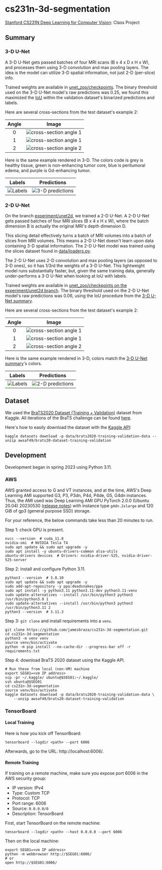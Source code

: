 # cs231n-3d-segmentation

[Stanford CS231N Deep Learning for Computer Vision][1]: Class Project

## Summary

<a name="3d_unet_summary"></a>

### 3-D U-Net

A 3-D U-Net gets passed batches of four MRI scans (B x 4 x D x H x W),
and processes them using 3-D convolution and max pooling layers.
The idea is the model can utilize 3-D spatial information,
not just 2-D (per-slice) info.

Trained weights are available in [unet_zoo/checkpoints](unet_zoo/checkpoints).
The binary threshold used on the 3-D U-Net model's raw predictions was 0.25,
we found this maximized the [IoU](https://en.wikipedia.org/wiki/Jaccard_index)
within the validation dataset's binarized predictions and labels.

Here are several cross-sections from the test dataset's example 2:

| Angle |                                 Image                                 |
| :---: | :-------------------------------------------------------------------: |
|   0   | ![cross-section angle 1](docs/assets/unet3d_inference_ex2_angle0.png) |
|   1   | ![cross-section angle 1](docs/assets/unet3d_inference_ex2_angle1.png) |
|   2   | ![cross-section angle 2](docs/assets/unet3d_inference_ex2_angle2.png) |

Here is the same example rendered in 3-D.
The colors code is
grey is healthy tissue,
green is non-enhancing tumor core,
blue is peritumoral edema,
and purple is Gd-enhancing tumor.

|                            Labels                             |                                    Predictions                                     |
| :-----------------------------------------------------------: | :--------------------------------------------------------------------------------: |
| ![Labels](<docs/assets/labels_ex2_ear(60,%20210,%20300).png>) | ![3-D predictions](<docs/assets/unet3d_predictions_ex2_ear(60,%20210,%20300).png>) |

### 2-D U-Net

On the branch [experiment/unet2d][2], we trained a 2-D U-Net.
A 2-D U-Net gets passed batches of four MRI slices (B x 4 x H x W),
where the batch dimension B is actually the original MRI's depth dimension D.

This slicing detail effectively turns a batch of MRI volumes
into a batch of slices from MRI volumes.
This means a 2-D U-Net doesn't learn upon
data containing 3-D spatial information.
The 2-D U-Net model was trained using the slices dataset
found in [data/loaders.py](data/loaders.py).

The 2-D U-Net uses 2-D convolution and max pooling layers (as opposed to 3-D ones),
so it has 1/3rd the weights of a 3-D U-Net.
This lightweight model runs substantially faster,
but, given the same training data,
generally under-performs a 3-D U-Net when looking at IoU with labels.

Trained weights are available in
[unet_zoo/checkpoints on the experiment/unet2d branch][7].
The binary threshold used on the 2-D U-Net model's raw predictions was 0.06,
using the IoU procedure from the [3-D U-Net summary](#3d_unet_summary).

Here are several cross-sections from the test dataset's example 2:

| Angle |                                 Image                                 |
| :---: | :-------------------------------------------------------------------: |
|   0   | ![cross-section angle 1](docs/assets/unet2d_inference_ex2_angle0.png) |
|   1   | ![cross-section angle 1](docs/assets/unet2d_inference_ex2_angle1.png) |
|   2   | ![cross-section angle 2](docs/assets/unet2d_inference_ex2_angle2.png) |

Here is the same example rendered in 3-D,
colors match the [3-D U-Net summary](#3d_unet_summary)'s colors.

|                            Labels                             |                                    Predictions                                     |
| :-----------------------------------------------------------: | :--------------------------------------------------------------------------------: |
| ![Labels](<docs/assets/labels_ex2_ear(60,%20210,%20300).png>) | ![2-D predictions](<docs/assets/unet2d_predictions_ex2_ear(60,%20210,%20300).png>) |

## Dataset

We used the [BraTS2020 Dataset (Training + Validation)][5] dataset from Kaggle.
All iterations of the BraTS challenge can be found [here][3].

Here's how to easily download the dataset with the [Kaggle API][4]:

```console
kaggle datasets download -p data/brats2020-training-validation-data --unzip awsaf49/brats20-dataset-training-validation
```

## Development

Development began in spring 2023 using Python 3.11.

### AWS

AWS granted access to G and VT instances, and at the time,
AWS's Deep Learning AMI supported G3, P3, P3dn, P4d, P4de, G5, G4dn instances.
Thus, the AMI used was
Deep Learning AMI GPU PyTorch 2.0.0 (Ubuntu 20.04) 20230530 ([release notes][6])
with instance type `g4dn.2xlarge`
and 120 GiB of gp3 (general purpose SSD) storage.

For your reference, the below commands take less than 20 minutes to run.

Step 1: check GPU is present.

```shell
nvcc --version  # cuda_11.8
nvidia-smi  # NVIDIA Tesla T4
sudo apt update && sudo apt upgrade -y
sudo apt install -y ubuntu-drivers-common alsa-utils
ubuntu-drivers devices  # Drivers: nvidia-driver-525, nvidia-driver-525-server
```

Step 2: install and configure Python 3.11.

```shell
python3 --version  # 3.8.10
sudo apt update && sudo apt upgrade -y
sudo add-apt-repository -y ppa:deadsnakes/ppa
sudo apt install -y python3.11 python3.11-dev python3.11-venv
sudo update-alternatives --install /usr/bin/python3 python3 /usr/bin/python3.8 1
sudo update-alternatives --install /usr/bin/python3 python3 /usr/bin/python3.11 2
python3 --version  # 3.11.3
```

Step 3: `git clone` and install requirements into a `venv`.

```shell
git clone https://github.com/jamesbraza/cs231n-3d-segmentation.git
cd cs231n-3d-segmentation
python3 -m venv venv
source venv/bin/activate
python -m pip install --no-cache-dir --progress-bar off -r requirements.txt
```

Step 4: download BraTS 2020 dataset using the Kaggle API.

```shell
# Run these from local (non-VM) machine
export SEG01=<vm IP address>
scp -pr ~/.kaggle/ ubuntu@$SEG01:~/.kaggle/
ssh ubuntu@$SEG01
cd cs231n-3d-segmentation
source venv/bin/activate
kaggle datasets download -p data/brats2020-training-validation-data \
    --unzip awsaf49/brats20-dataset-training-validation
```

### TensorBoard

#### Local Training

Here is how you kick off TensorBoard:

```shell
tensorboard --logdir <path> --port 6006
```

Afterwards, go to the URL: http://localhost:6006/.

#### Remote Training

If training on a remote machine, make sure you expose port 6006
in the AWS security group:

- IP version: IPv4
- Type: Custom TCP
- Protocol: TCP
- Port range: 6006
- Source: `0.0.0.0/0`
- Description: TensorBoard

First, start TensorBoard on the remote machine:

```shell
tensorboard --logdir <path> --host 0.0.0.0 --port 6006
```

Then on the local machine:

```shell
export SEG01=<vm IP address>
python -m webbrowser http://$SEG01:6006/
# or
open http://$SEG01:6006/
```

[1]: http://cs231n.stanford.edu/
[2]: https://github.com/jamesbraza/cs231n-3d-segmentation/tree/experiment/unet2d
[3]: https://www.med.upenn.edu/cbica/brats/
[4]: https://github.com/Kaggle/kaggle-api
[5]: https://www.kaggle.com/datasets/awsaf49/brats20-dataset-training-validation
[6]: https://aws.amazon.com/releasenotes/aws-deep-learning-ami-gpu-pytorch-2-0-ubuntu-20-04/
[7]: https://github.com/jamesbraza/cs231n-3d-segmentation/tree/experiment/unet2d/unet_zoo/checkpoints
